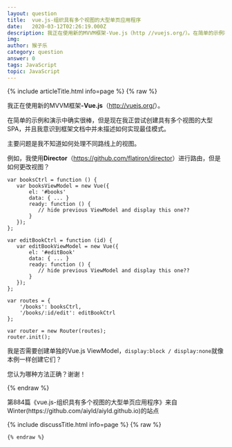 ```yaml
---
layout: question
title:  vue.js-组织具有多个视图的大型单页应用程序
date:   2020-03-12T02:26:19.000Z
description: 我正在使用新的MVVM框架-Vue.js（http //vuejs.org/）。在简单的示例和演示中确实很棒，但是现在我正尝试创建具有多个视图的大型S...
img: 
author: 猴子乐
category: question
answer: 0
tags: JavaScript
topic: JavaScript
---
```

<div class="article-root">
  <div class="article">
    {% include articleTitle.html info=page %}
    {% raw %}
    <div class="article-content"><p><font style="vertical-align: inherit;"><font style="vertical-align: inherit;">我正在使用新的MVVM框架</font></font><strong><font style="vertical-align: inherit;"><font style="vertical-align: inherit;">-Vue.js</font></font></strong><font style="vertical-align: inherit;"><font style="vertical-align: inherit;">（</font></font><a href="http://vuejs.org/"><font style="vertical-align: inherit;"><font style="vertical-align: inherit;">http://vuejs.org/</font></font></a><font style="vertical-align: inherit;"><font style="vertical-align: inherit;">）。</font></font></p>

<p><font style="vertical-align: inherit;"><font style="vertical-align: inherit;">在简单的示例和演示中确实很棒，但是现在我正尝试创建具有多个视图的大型SPA，并且我意识到框架文档中并未描述如何实现最佳模式。</font></font></p>

<p><font style="vertical-align: inherit;"><font style="vertical-align: inherit;">主要问题是我不知道如何处理不同路线上的视图。</font></font></p>

<p><font style="vertical-align: inherit;"><font style="vertical-align: inherit;">例如，我使用</font></font><strong><font style="vertical-align: inherit;"><font style="vertical-align: inherit;">Director</font></font></strong><font style="vertical-align: inherit;"><font style="vertical-align: inherit;">（</font></font><a href="https://github.com/flatiron/director"><font style="vertical-align: inherit;"><font style="vertical-align: inherit;">https://github.com/flatiron/director</font></font></a><font style="vertical-align: inherit;"><font style="vertical-align: inherit;">）进行路由，但是如何更改视图？</font></font></p>

<pre><code>var booksCtrl = function () {<font></font>
   var booksViewModel = new Vue({<font></font>
       el: '#books'<font></font>
       data: { ... }<font></font>
       ready: function () {<font></font>
          // hide previous ViewModel and display this one??<font></font>
       }<font></font>
   });<font></font>
};<font></font>
<font></font>
var editBookCtrl = function (id) { <font></font>
   var editBookViewModel = new Vue({<font></font>
       el: '#editBook'<font></font>
       data: { ... }<font></font>
       ready: function () {<font></font>
          // hide previous ViewModel and display this one??<font></font>
       }<font></font>
   });<font></font>
};<font></font>
<font></font>
var routes = {<font></font>
    '/books': booksCtrl,<font></font>
    '/books/:id/edit': editBookCtrl<font></font>
};<font></font>
<font></font>
var router = new Router(routes);<font></font>
router.init();<font></font>
</code></pre>

<p><font style="vertical-align: inherit;"><font style="vertical-align: inherit;">我是否需要创建单独的Vue.js ViewModel，</font></font><code>display:block / display:none</code><font style="vertical-align: inherit;"><font style="vertical-align: inherit;">就像本例一样</font><font style="vertical-align: inherit;">创建</font><font style="vertical-align: inherit;">它们？</font></font></p>

<p><font style="vertical-align: inherit;"><font style="vertical-align: inherit;">您认为哪种方法正确？</font><font style="vertical-align: inherit;">谢谢！</font></font></p></div>
    {% endraw %}
  </div>
  <p class="winter_mark">第884篇《vue.js-组织具有多个视图的大型单页应用程序》来自Winter(https://github.com/aiyld/aiyld.github.io)的站点</p>
  <div class="discuss-wrapper">
    {% include discussTitle.html info=page %}
    {% raw %}
    
    {% endraw %}
  </div>
<div>
